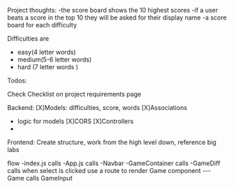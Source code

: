 Project thoughts:
-the score board shows the 10 highest scores
-if a user beats a score in the top 10 they will be asked for their display name
-a score board for each difficulty 



Difficulties are 
- easy(4 letter words)
- medium(5-6 letter words)
- hard (7 letter words )


Todos:

Check Checklist on project requirements page

Backend: 
[X]Models: difficulties, score, words
[X]Associations
- logic for models
[X]CORS
[X]Controllers
- 

Frontend: 
Create structure, work from the high level down, reference big labs


flow
-index.js calls
-App.js calls
-Navbar
-GameContainer calls
-GameDiff calls
when select is clicked use a route to render Game component
---Game calls 
GameInput 

